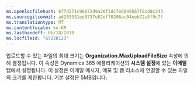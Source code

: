```yaml
---
ms.openlocfilehash: 6ffd271c96672d9a26f3dc7e6049567f8cd8c343
ms.sourcegitcommit: ad203331ee9737e82ef70206ac04eeb72a5f9c7f
ms.translationtype: MT
ms.contentlocale: ko-KR
ms.lasthandoff: 06/18/2019
ms.locfileid: "67228123"
---
```

업로드할 수 있는 파일의 최대 크기는 **Organization.MaxUploadFileSize** 속성에 의해 결정됩니다. 이 속성은 Dynamics 365 애플리케이션의 **시스템 설정**에 있는 **이메일** 탭에서 설정됩니다. 이 설정은 이메일 메시지, 메모 및 웹 리소스에 연결할 수 있는 파일의 크기를 제한합니다. 기본 설정은 5MB입니다.